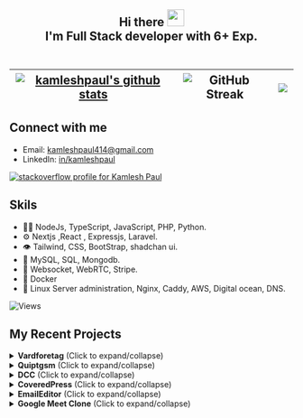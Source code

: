 <h2 align="center">Hi there  <img src="https://user-images.githubusercontent.com/39955420/147578264-bae0526c-028a-49d2-8af8-d08bb4edbd2a.gif" height="30" width="30"><br/> I'm Full Stack developer with 6+ Exp.

<br/>
<br/>

|<a href="https://github.com/kamleshpaul/github-readme-stats"><img align="center" src="https://github-readme-stats.vercel.app/api?username=kamleshpaul&show_icons=true&include_all_commits=true&theme=github&hide_border=true" alt="kamleshpaul's github stats" /></a> |<img src="https://github-readme-streak-stats.herokuapp.com/?user=kamleshpaul&theme=github&ring=5595f0&hide_border=true&currStreakNum=5595f0&fire=5595f0&currStreakLabel=5595f0" alt="GitHub Streak" /> | <img align="center" src="https://github-readme-stats.vercel.app/api/top-langs/?username=kamleshpaul&layout=compact&theme=github&hide_border=true" /> | 
| ------------- | ------------- | ------------- |


<h2>Connect with me</h2>

- Email: [kamleshpaul414@gmail.com](mailto:kamleshpaul414@gmail.com)
- LinkedIn: [in/kamleshpaul](http://linkedin.com/in/kamlesh-paul/)

  
<a href="https://stackoverflow.com/users/10834466/kamlesh-paul?tab=profile">
  <img src="https://stackoverflow.com/users/flair/10834466.png" width="208" height="58" alt="stackoverflow profile for Kamlesh Paul">
</a>


## Skils
- 👨‍💻 NodeJs, TypeScript, JavaScript, PHP, Python.
- ⚙️ Nextjs ,React , Expressjs, Laravel.
- 👁️ Tailwind, CSS, BootStrap, shadchan ui.
- 💽 MySQL, SQL, Mongodb.
- 🔌 Websocket, WebRTC, Stripe.
- 🚢 Docker
- 🐧 Linux Server administration, Nginx, Caddy, AWS, Digital ocean, DNS.

  

![Views](https://komarev.com/ghpvc/?username=kamleshpaul)

## My Recent Projects
<details>
  <summary><b>Vardforetag</b> (Click to expand/collapse)</summary>

  ### Description
  This project involves meeting management, allowing clients to create their availability on the calendar. Users can book meetings, and both parties receive notifications to join the meeting. The meeting can be either a video call or a voice call.

  ### Tools Used
  - Laravel, React.js, Websocket, WebRTC, Tailwind CSS, Laravel Forge.

  ### Team Size
  - 1

  ### Screenshots

  ![Screenshot 1](./Work/Vardforetag/screenshot1.png)
  ![Screenshot 2](./Work/Vardforetag/screenshot2.png)
  ![Screenshot 3](./Work/Vardforetag/screenshot3.png)
  ![Screenshot 4](./Work/Vardforetag/screenshot4.png)
  ![Screenshot 5](./Work/Vardforetag/screenshot5.png)

</details>


<details>
  <summary><b>Quiptgsm</b> (Click to expand/collapse)</summary>

  ### Description
  This project is an online dating course management system with real-time chat features between coaches and users. It also includes video courses.

  ### Tools Used
  - Laravel, Next.js, Websocket, Tailwind CSS, Laravel Forge, Ffmpeg.

  ### Team Size
  - 6

  ### Screenshots

  ![Screenshot 1](./Work/Quiptgsm/screenshot1.png)
  ![Screenshot 2](./Work/Quiptgsm/screenshot2.png)
  ![Screenshot 3](./Work/Quiptgsm/screenshot3.png)
  ![Screenshot 4](./Work/Quiptgsm/screenshot4.png)

</details>


<details>
  <summary><b>DCC</b> (Click to expand/collapse)</summary>

  ### Description
  This project is a drag-and-drop panel builder for Android devices.

  ### Tools Used
  - Laravel, Vue.js (2), Websocket, Bootstrap CSS, AWS, MQTT.

  ### Team Size
  - 2

  ### Screenshots

  ![Screenshot 1](./Work/DCC/screenshot1.png)
  ![Screenshot 2](./Work/DCC/screenshot2.png)
  ![Screenshot 3](./Work/DCC/screenshot3.png)

</details>


<details>
  <summary><b>CoveredPress</b> (Click to expand/collapse)</summary>

  ### Description
  CoveredPress is a report generator for media agencies. It collects client interests, performs background data collection and calculations, and generates reports.

  ### Tools Used
  - Laravel, Bootstrap CSS, jQuery, AWS, various third-party APIs, Stripe.

  ### Team Size
  - 3

  ### Screenshots

  ![Screenshot 1](./Work/CoveredPress/screenshot1.png)
  ![Screenshot 2](./Work/CoveredPress/screenshot2.png)
  ![Screenshot 3](./Work/CoveredPress/screenshot3.png)
  ![Screenshot 4](./Work/CoveredPress/screenshot4.png)
  ![Screenshot 5](./Work/CoveredPress/screenshot5.png)
  ![Screenshot 6](./Work/CoveredPress/screenshot6.png)

</details>


<details>
  <summary><b>EmailEditor</b> (Click to expand/collapse)</summary>

  ### Description
  EmailEditor is a simple email builder and sender using SMTP.

  ### Tools Used
  - Laravel, React.js, Tailwind CSS.

  ### Team Size
  - 1

  ### Screenshots

  ![Screenshot 1](./Work/EmailEditor/screenshot1.png)
</details>


<details>
  <summary><b>Google Meet Clone</b> (Click to expand/collapse)</summary>

  ### Description
  Google Meet Clone is a project focused on group video calls, replicating the features of Google Meet.

  ### Tools Used
  - Laravel, React.js, Tailwind CSS, Websocket, WebRTC.

  ### Team Size
  - 1

  ### Screenshots

  ![Screenshot 1](./Work/GoogleMeetClone/screenshot1.png)
  ![Screenshot 2](./Work/GoogleMeetClone/screenshot2.png)
</details>


